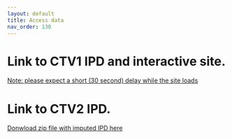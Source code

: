 ```yaml
---
layout: default
title: Access data
nav_order: 130
--- 
```

# Link to CTV1 IPD and interactive site. 
[Note: please expect a short (30 second) delay while the site loads](https://labsyspharm.shinyapps.io/hmsclinical/)

# Link to CTV2 IPD. 
[Donwload zip file with imputed IPD here](https://www.dropbox.com/sh/ourqmmh0l5uzmux/AADtmydISik-jXCmR0RDvfPLa?dl=1)
